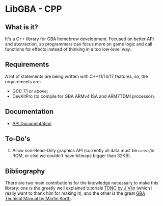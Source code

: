 LibGBA - CPP
============

What is it?
-----------

It's a C++ library for GBA homebrew development. Focused on better API and
abstraction, so programmers can focus more on game logic and call functions for
effects instead of thinking in a too low-level way.

Requirements
------------

A lot of statements are being written with C++11/14/17 features, so, the
requirements are:

- GCC 7.1 or above;
- DevKitPro (to compile for GBA ARMv4 ISA and ARM7TDMI processor).

Documentation
-------------

- [API Documentation](https://jptiz.github.io/libgba-cpp/html/index.html)

To-Do's
-------

1. Allow non-Read-Only graphics API (currently all data must be `const`/in ROM,
   or else we couldn't have bitmaps bigger than 32KB).

Bibliography
------------

There are two main contributions for the knowledge necessary to make this
library: one is the greatly well explained tutorials [TONC by J
Vijn](http://www.coranac.com/tonc/text/toc.htm) (which I really want to thank
him for making it), and the other is the great [GBA Techical Manual by Martin
Korth](http://problemkaputt.de/gbatek.htm).
